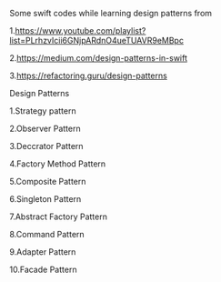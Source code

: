 Some swift codes while learning design patterns from 

1.https://www.youtube.com/playlist?list=PLrhzvIcii6GNjpARdnO4ueTUAVR9eMBpc

2.https://medium.com/design-patterns-in-swift 

3.https://refactoring.guru/design-patterns

Design Patterns


1.Strategy pattern

2.Observer Pattern

3.Deccrator Pattern

4.Factory Method Pattern

5.Composite Pattern

6.Singleton Pattern

7.Abstract Factory Pattern

8.Command Pattern

9.Adapter Pattern

10.Facade Pattern
